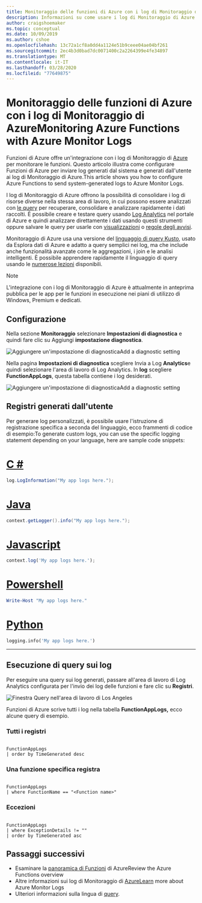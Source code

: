 ```yaml
---
title: Monitoraggio delle funzioni di Azure con i log di Monitoraggio di AzureMonitoring Azure Functions with Azure Monitor Logs
description: Informazioni su come usare i log di Monitoraggio di Azure con Funzioni di Azure per monitorare le esecuzioni delle funzioni.
author: craigshoemaker
ms.topic: conceptual
ms.date: 10/09/2019
ms.author: cshoe
ms.openlocfilehash: 13c72a1cf8a0dd4a1124e51b9ceee04ae04bf261
ms.sourcegitcommit: 2ec4b3d0bad7dc0071400c2a2264399e4fe34897
ms.translationtype: MT
ms.contentlocale: it-IT
ms.lasthandoff: 03/28/2020
ms.locfileid: "77649875"
---
```

# <a name="monitoring-azure-functions-with-azure-monitor-logs"></a>Monitoraggio delle funzioni di Azure con i log di Monitoraggio di AzureMonitoring Azure Functions with Azure Monitor Logs

Funzioni di Azure offre un'integrazione con i log di Monitoraggio di [Azure](../azure-monitor/platform/data-platform-logs.md) per monitorare le funzioni. Questo articolo illustra come configurare Funzioni di Azure per inviare log generati dal sistema e generati dall'utente ai log di Monitoraggio di Azure.This article shows you how to configure Azure Functions to send system-generated logs to Azure Monitor Logs.

I log di Monitoraggio di Azure offrono la possibilità di consolidare i log di risorse diverse nella stessa area di lavoro, in cui possono essere analizzati con [le query](../azure-monitor/log-query/log-query-overview.md) per recuperare, consolidare e analizzare rapidamente i dati raccolti.  È possibile creare e testare query usando [Log Analytics](../azure-monitor/log-query/portals.md) nel portale di Azure e quindi analizzare direttamente i dati usando questi strumenti oppure salvare le query per usarle con [visualizzazioni](../azure-monitor/visualizations.md) o [regole degli avvisi](../azure-monitor/platform/alerts-overview.md).

Monitoraggio di Azure usa una versione del [linguaggio di query Kusto](/azure/kusto/query/), usato da Esplora dati di Azure e adatto a query semplici nei log, ma che include anche funzionalità avanzate come le aggregazioni, i join e le analisi intelligenti. È possibile apprendere rapidamente il linguaggio di query usando le [numerose lezioni](../azure-monitor/log-query/get-started-queries.md) disponibili.

> [!NOTE]
> L'integrazione con i log di Monitoraggio di Azure è attualmente in anteprima pubblica per le app per le funzioni in esecuzione nei piani di utilizzo di Windows, Premium e dedicati.

## <a name="setting-up"></a>Configurazione

Nella sezione **Monitoraggio** selezionare **Impostazioni di diagnostica** e quindi fare clic su Aggiungi **impostazione diagnostica**.

![Aggiungere un'impostazione di diagnosticaAdd a diagnostic setting](media/functions-monitor-log-analytics/diagnostic-settings-add.png)

Nella pagina **Impostazioni di diagnostica** scegliere Invia a Log **Analytics**e quindi selezionare l'area di lavoro di Log Analytics. In **log** scegliere **FunctionAppLogs**, questa tabella contiene i log desiderati.

![Aggiungere un'impostazione di diagnosticaAdd a diagnostic setting](media/functions-monitor-log-analytics/choose-table.png)

## <a name="user-generated-logs"></a>Registri generati dall'utente

Per generare log personalizzati, è possibile usare l'istruzione di registrazione specifica a seconda del linguaggio, ecco frammenti di codice di esempio:To generate custom logs, you can use the specific logging statement depending on your language, here are sample code snippets:


# <a name="c"></a>[C #](#tab/csharp)

```csharp
log.LogInformation("My app logs here.");
```

# <a name="java"></a>[Java](#tab/java)

```java
context.getLogger().info("My app logs here.");
```

# <a name="javascript"></a>[Javascript](#tab/javascript)

```javascript
context.log('My app logs here.');
```

# <a name="powershell"></a>[Powershell](#tab/powershell)

```powershell
Write-Host "My app logs here."
```

# <a name="python"></a>[Python](#tab/python)

```python
logging.info('My app logs here.')
```

---

## <a name="querying-the-logs"></a>Esecuzione di query sui log

Per eseguire una query sui log generati, passare all'area di lavoro di Log Analytics configurata per l'invio dei log delle funzioni e fare clic su **Registri**.

![Finestra Query nell'area di lavoro di Los Angeles](media/functions-monitor-log-analytics/querying.png)

Funzioni di Azure scrive tutti i log nella tabella **FunctionAppLogs,** ecco alcune query di esempio.

### <a name="all-logs"></a>Tutti i registri

```

FunctionAppLogs
| order by TimeGenerated desc

```

### <a name="a-specific-function-logs"></a>Una funzione specifica registra

```

FunctionAppLogs
| where FunctionName == "<Function name>" 

```

### <a name="exceptions"></a>Eccezioni

```

FunctionAppLogs
| where ExceptionDetails != ""  
| order by TimeGenerated asc

```

## <a name="next-steps"></a>Passaggi successivi

- Esaminare la [panoramica di Funzioni](functions-overview.md) di AzureReview the Azure Functions overview
- Altre informazioni sui log di Monitoraggio di [AzureLearn](../azure-monitor/platform/data-platform-logs.md) more about Azure Monitor Logs
- Ulteriori informazioni sulla lingua di [query](../azure-monitor/log-query/get-started-queries.md).
